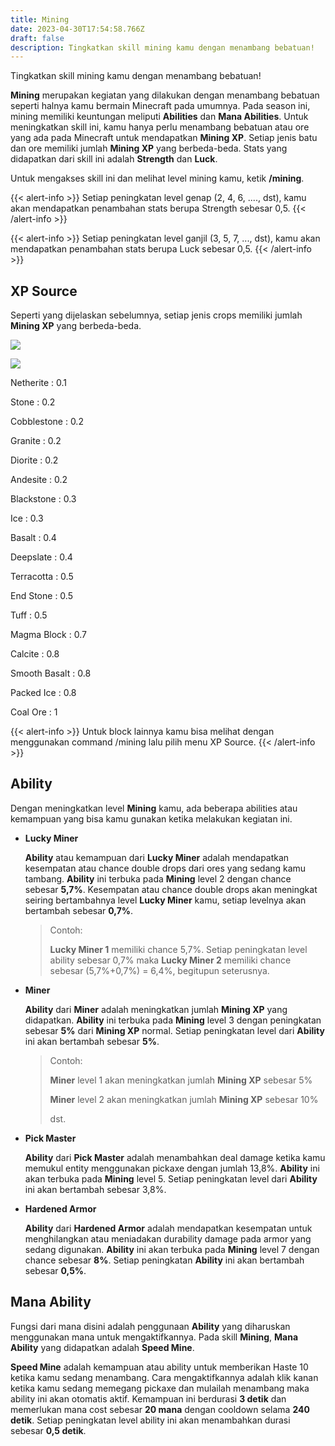```yaml
---
title: Mining
date: 2023-04-30T17:54:58.766Z
draft: false
description: Tingkatkan skill mining kamu dengan menambang bebatuan!
---
```

Tingkatkan skill mining kamu dengan menambang bebatuan!

**Mining** merupakan kegiatan yang dilakukan dengan menambang bebatuan seperti halnya kamu bermain Minecraft pada umumnya. Pada season ini, mining memiliki keuntungan meliputi **Abilities** dan **Mana Abilities**. Untuk meningkatkan skill ini, kamu hanya perlu menambang bebatuan atau ore yang ada pada Minecraft untuk mendapatkan **Mining XP**. Setiap jenis batu dan ore memiliki jumlah **Mining XP** yang berbeda-beda. Stats yang didapatkan dari skill ini adalah **Strength** dan **Luck**.

Untuk mengakses skill ini dan melihat level mining kamu, ketik **/mining**.

{{< alert-info >}} Setiap peningkatan level genap (2, 4, 6, ...., dst), kamu akan mendapatkan penambahan stats berupa Strength sebesar 0,5. {{< /alert-info >}}

{{< alert-info >}} Setiap peningkatan level ganjil (3, 5, 7, ..., dst), kamu akan mendapatkan penambahan stats berupa Luck sebesar 0,5. {{< /alert-info >}}

## XP Source

Seperti yang dijelaskan sebelumnya, setiap jenis crops memiliki jumlah **Mining XP** yang berbeda-beda.

![](/img/uploads/miningxp1.png)

![](/img/uploads/miningxp2.png)

Netherite : 0.1

Stone : 0.2

Cobblestone : 0.2

Granite : 0.2

Diorite : 0.2

Andesite : 0.2

Blackstone : 0.3

Ice : 0.3

Basalt : 0.4

Deepslate : 0.4

Terracotta : 0.5

End Stone : 0.5

Tuff : 0.5

Magma Block : 0.7

Calcite : 0.8

Smooth Basalt : 0.8

Packed Ice : 0.8

Coal Ore : 1

{{< alert-info >}} Untuk block lainnya kamu bisa melihat dengan menggunakan command /mining lalu pilih menu XP Source. {{< /alert-info >}}

## Ability

Dengan meningkatkan level **Mining** kamu, ada beberapa abilities atau kemampuan yang bisa kamu gunakan ketika melakukan kegiatan ini.

* **Lucky Miner**

  **Ability** atau kemampuan dari **Lucky Miner** adalah mendapatkan kesempatan atau chance double drops dari ores yang sedang kamu tambang. **Ability** ini terbuka pada **Mining** level 2 dengan chance sebesar **5,7%**. Kesempatan atau chance double drops akan meningkat seiring bertambahnya level **Lucky Miner** kamu, setiap levelnya akan bertambah sebesar **0,7%**. 

  > Contoh:
  >
  > **Lucky Miner 1** memiliki chance 5,7%. Setiap peningkatan level ability sebesar 0,7% maka **Lucky Miner 2** memiliki chance sebesar (5,7%+0,7%) = 6,4%, begitupun seterusnya.
* **Miner**

  **Ability** dari **Miner** adalah meningkatkan jumlah **Mining XP** yang didapatkan. **Ability** ini terbuka pada **Mining** level 3 dengan peningkatan sebesar **5%** dari **Mining XP** normal. Setiap peningkatan level dari **Ability** ini akan bertambah sebesar **5%**.

  > Contoh:
  >
  > **Miner** level 1 akan meningkatkan jumlah **Mining XP** sebesar 5%
  >
  > **Miner** level 2 akan meningkatkan jumlah **Mining XP** sebesar 10%
  >
  > dst.
* **Pick Master**

  **Ability** dari **Pick Master** adalah menambahkan deal damage ketika kamu memukul entity menggunakan pickaxe dengan jumlah 13,8%. **Ability** ini akan terbuka pada **Mining** level 5. Setiap peningkatan level dari **Ability** ini akan bertambah sebesar 3,8%.
* **Hardened Armor**

  **Ability** dari **Hardened Armor** adalah mendapatkan kesempatan untuk menghilangkan atau meniadakan durability damage pada armor yang sedang digunakan. **Ability** ini akan terbuka pada **Mining** level 7 dengan chance sebesar **8%**. Setiap peningkatan **Ability** ini akan bertambah sebesar **0,5%**.

## Mana Ability

Fungsi dari mana disini adalah penggunaan **Ability** yang diharuskan menggunakan mana untuk mengaktifkannya. Pada skill **Mining**, **Mana Ability** yang didapatkan adalah **Speed Mine**.

**Speed Mine** adalah kemampuan atau ability untuk memberikan Haste 10 ketika kamu sedang menambang. Cara mengaktifkannya adalah klik kanan ketika kamu sedang memegang pickaxe dan mulailah menambang maka ability ini akan otomatis aktif. Kemampuan ini berdurasi **3 detik** dan memerlukan mana cost sebesar **20 mana** dengan cooldown selama **240 detik**. Setiap peningkatan level ability ini akan menambahkan durasi sebesar **0,5 detik**.